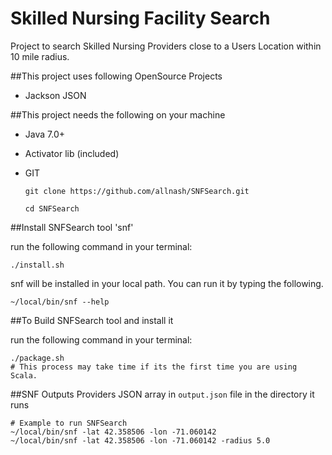 Skilled Nursing Facility Search
===============================
Project to search Skilled Nursing Providers close to a Users Location within 10 mile radius.

##This project uses following OpenSource Projects
* Jackson JSON

##This project needs the following on your machine
* Java 7.0+
* Activator lib (included)
* GIT

	`git clone https://github.com/allnash/SNFSearch.git`

	`cd SNFSearch`

##Install SNFSearch tool 'snf'

run the following command in your terminal:

	./install.sh

snf will be installed in your local path. You can run it by typing the following.

	~/local/bin/snf --help

##To Build SNFSearch tool and install it

run the following command in your terminal:

	./package.sh
	# This process may take time if its the first time you are using Scala.

##SNF Outputs Providers JSON array in `output.json` file in the directory it runs

	# Example to run SNFSearch
	~/local/bin/snf -lat 42.358506 -lon -71.060142
	~/local/bin/snf -lat 42.358506 -lon -71.060142 -radius 5.0
